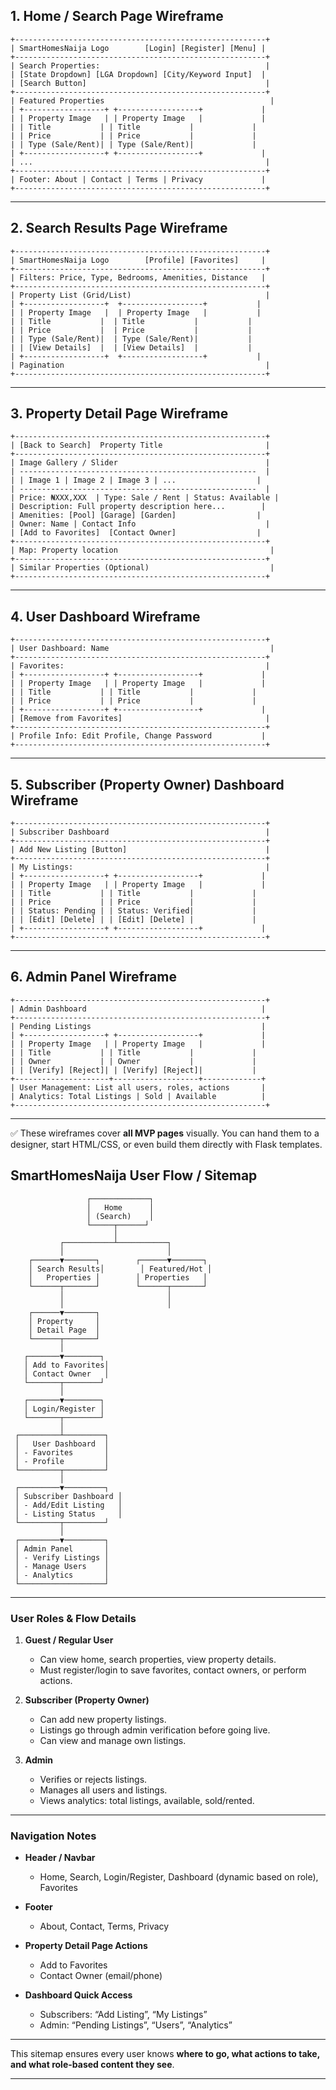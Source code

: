  
## **1. Home / Search Page Wireframe**

```
+--------------------------------------------------------+
| SmartHomesNaija Logo        [Login] [Register] [Menu] |
+--------------------------------------------------------+
| Search Properties:                                     |
| [State Dropdown] [LGA Dropdown] [City/Keyword Input]  |
| [Search Button]                                        |
+--------------------------------------------------------+
| Featured Properties                                     |
| +------------------+ +------------------+             |
| | Property Image   | | Property Image   |             |
| | Title           | | Title           |             |
| | Price           | | Price           |             |
| | Type (Sale/Rent)| | Type (Sale/Rent)|             |
| +------------------+ +------------------+             |
| ...                                                    |
+--------------------------------------------------------+
| Footer: About | Contact | Terms | Privacy             |
+--------------------------------------------------------+
```

---

## **2. Search Results Page Wireframe**

```
+--------------------------------------------------------+
| SmartHomesNaija Logo        [Profile] [Favorites]     |
+--------------------------------------------------------+
| Filters: Price, Type, Bedrooms, Amenities, Distance   |
+--------------------------------------------------------+
| Property List (Grid/List)                              |
| +------------------+  +------------------+           |
| | Property Image   |  | Property Image   |           |
| | Title           |  | Title           |           |
| | Price           |  | Price           |           |
| | Type (Sale/Rent)|  | Type (Sale/Rent)|           |
| | [View Details]  |  | [View Details]  |           |
| +------------------+  +------------------+           |
| Pagination                                             |
+--------------------------------------------------------+
```

---

## **3. Property Detail Page Wireframe**

```
+--------------------------------------------------------+
| [Back to Search]  Property Title                       |
+--------------------------------------------------------+
| Image Gallery / Slider                                 |
| -----------------------------------------------------  |
| | Image 1 | Image 2 | Image 3 | ...                  | 
| -----------------------------------------------------  |
| Price: ₦XXX,XXX  | Type: Sale / Rent | Status: Available |
| Description: Full property description here...        |
| Amenities: [Pool] [Garage] [Garden]                  |
| Owner: Name | Contact Info                             |
| [Add to Favorites]  [Contact Owner]                  |
+--------------------------------------------------------+
| Map: Property location                                  |
+--------------------------------------------------------+
| Similar Properties (Optional)                           |
+--------------------------------------------------------+
```

---

## **4. User Dashboard Wireframe**

```
+--------------------------------------------------------+
| User Dashboard: Name                                    |
+--------------------------------------------------------+
| Favorites:                                             |
| +------------------+ +------------------+             |
| | Property Image   | | Property Image   |             |
| | Title           | | Title           |             |
| | Price           | | Price           |             |
| +------------------+ +------------------+             |
| [Remove from Favorites]                                |
+--------------------------------------------------------+
| Profile Info: Edit Profile, Change Password           |
+--------------------------------------------------------+
```

---

## **5. Subscriber (Property Owner) Dashboard Wireframe**

```
+--------------------------------------------------------+
| Subscriber Dashboard                                   |
+--------------------------------------------------------+
| Add New Listing [Button]                               |
+--------------------------------------------------------+
| My Listings:                                           |
| +------------------+ +------------------+             |
| | Property Image   | | Property Image   |             |
| | Title           | | Title           |             |
| | Price           | | Price           |             |
| | Status: Pending | | Status: Verified|             |
| | [Edit] [Delete] | | [Edit] [Delete] |             |
| +------------------+ +------------------+             |
+--------------------------------------------------------+
```

---

## **6. Admin Panel Wireframe**

```
+--------------------------------------------------------+
| Admin Dashboard                                       |
+--------------------------------------------------------+
| Pending Listings                                      |
| +------------------+ +------------------+             |
| | Property Image   | | Property Image   |             |
| | Title           | | Title           |             |
| | Owner           | | Owner           |             |
| | [Verify] [Reject]| | [Verify] [Reject]|           |
+---------------------+-------------------+-------------+
| User Management: List all users, roles, actions       |
| Analytics: Total Listings | Sold | Available          |
+--------------------------------------------------------+
```

---

✅ These wireframes cover **all MVP pages** visually. You can hand them to a designer, start HTML/CSS, or even build them directly with Flask templates.


## **SmartHomesNaija User Flow / Sitemap**

```
                 ┌─────────────┐
                 │   Home      │
                 │ (Search)    │
                 └─────┬──────┘
                       │
           ┌───────────┴───────────┐
           │                       │
    ┌──────▼───────┐        ┌──────▼───────┐
    │ Search Results│        │ Featured/Hot │
    │   Properties │        │ Properties   │
    └──────┬───────┘        └──────┬───────┘
           │                       │
           │                       │
    ┌──────▼───────┐
    │ Property     │
    │ Detail Page  │
    └──────┬───────┘
           │
   ┌───────▼────────┐
   │ Add to Favorites│
   │ Contact Owner   │
   └───────┬────────┘
           │
   ┌───────▼────────┐
   │ Login/Register │
   └───────┬────────┘
           │
 ┌─────────┴─────────┐
 │   User Dashboard  │
 │ - Favorites       │
 │ - Profile         │
 └─────────┬─────────┘
           │
 ┌─────────▼─────────┐
 │ Subscriber Dashboard │
 │ - Add/Edit Listing   │
 │ - Listing Status     │
 └─────────┬─────────┘
           │
 ┌─────────▼─────────┐
 │ Admin Panel       │
 │ - Verify Listings │
 │ - Manage Users    │
 │ - Analytics       │
 └───────────────────┘
```

---

### **User Roles & Flow Details**

1. **Guest / Regular User**

   * Can view home, search properties, view property details.
   * Must register/login to save favorites, contact owners, or perform actions.

2. **Subscriber (Property Owner)**

   * Can add new property listings.
   * Listings go through admin verification before going live.
   * Can view and manage own listings.

3. **Admin**

   * Verifies or rejects listings.
   * Manages all users and listings.
   * Views analytics: total listings, available, sold/rented.

---

### **Navigation Notes**

* **Header / Navbar**

  * Home, Search, Login/Register, Dashboard (dynamic based on role), Favorites

* **Footer**

  * About, Contact, Terms, Privacy

* **Property Detail Page Actions**

  * Add to Favorites
  * Contact Owner (email/phone)

* **Dashboard Quick Access**

  * Subscribers: “Add Listing”, “My Listings”
  * Admin: “Pending Listings”, “Users”, “Analytics”

---

This sitemap ensures every user knows **where to go, what actions to take, and what role-based content they see**.

---

 